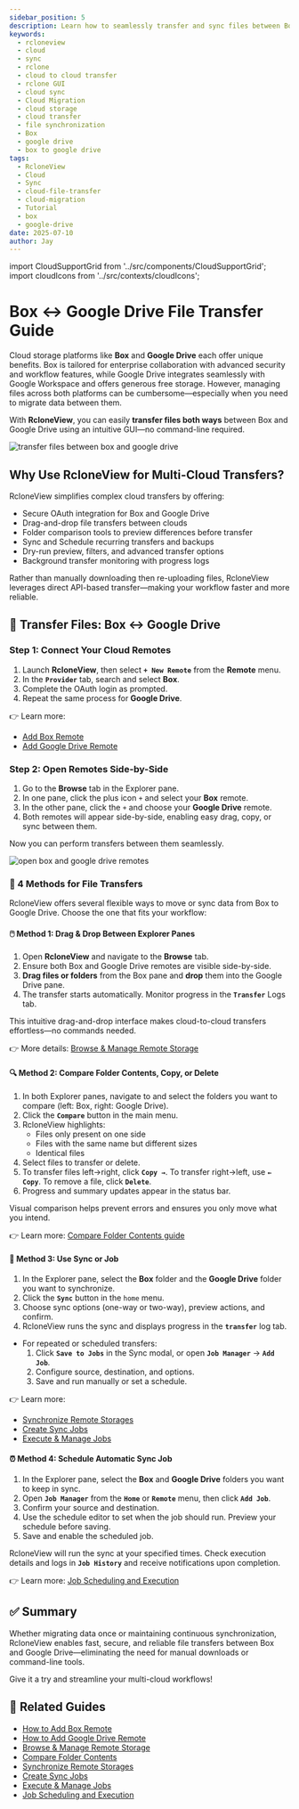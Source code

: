 ```yaml
---
sidebar_position: 5
description: Learn how to seamlessly transfer and sync files between Box and Google Drive using RcloneView’s GUI—featuring drag-and-drop, folder comparison, and job scheduling.
keywords:
  - rcloneview
  - cloud
  - sync
  - rclone
  - cloud to cloud transfer
  - rclone GUI
  - cloud sync
  - Cloud Migration
  - cloud storage
  - cloud transfer
  - file synchronization
  - Box
  - google drive
  - box to google drive
tags:
  - RcloneView
  - Cloud
  - Sync
  - cloud-file-transfer
  - cloud-migration
  - Tutorial
  - box
  - google-drive
date: 2025-07-10
author: Jay
---
```

import CloudSupportGrid from '../src/components/CloudSupportGrid';
import cloudIcons from '../src/contexts/cloudIcons';

# Box ↔ Google Drive File Transfer Guide

Cloud storage platforms like **Box** and **Google Drive** each offer unique benefits. Box is tailored for enterprise collaboration with advanced security and workflow features, while Google Drive integrates seamlessly with Google Workspace and offers generous free storage. However, managing files across both platforms can be cumbersome—especially when you need to migrate data between them.

With **RcloneView**, you can easily **transfer files both ways** between Box and Google Drive using an intuitive GUI—no command-line required.

  
<img src="/support/images/en/tutorials/transfer-files-between-box-and-google-drive.png" alt="transfer files between box and google drive" class="img-medium img-center" />

## **Why Use RcloneView for Multi-Cloud Transfers?**

RcloneView simplifies complex cloud transfers by offering:

- Secure OAuth integration for Box and Google Drive  
- Drag-and-drop file transfers between clouds
- Folder comparison tools to preview differences before transfer  
- Sync and Schedule recurring transfers and backups
- Dry-run preview, filters, and advanced transfer options  
- Background transfer monitoring with progress logs  

Rather than manually downloading then re-uploading files, RcloneView leverages direct API-based transfer—making your workflow faster and more reliable.

## 🔄 Transfer Files: Box ↔ Google Drive

### Step 1: Connect Your Cloud Remotes

1. Launch **RcloneView**, then select **`+ New Remote`** from the **Remote** menu.  
2. In the **`Provider`** tab, search and select **Box**.
3. Complete the OAuth login as prompted.
4. Repeat the same process for **Google Drive**.


👉 Learn more:  

- [Add Box Remote](/support/howto/remote-storage-connection-settings/add-oath-online-login#quick-setup-guide)  
- [Add Google Drive Remote](/support/howto/intro#step-2-adding-remote-storage-google-drive-example)

### Step 2: Open Remotes Side-by-Side

1. Go to the **Browse** tab in the Explorer pane.
2. In one pane, click the plus icon `+` and select your **Box** remote.
3. In the other pane, click the `+` and choose your **Google Drive** remote.
4. Both remotes will appear side-by-side, enabling easy drag, copy, or sync between them.

Now you can perform transfers between them seamlessly.

<img src="/support/images/en/tutorials/open-box-and-google-drive-remotes.png" alt="open box and google drive remotes" class="img-medium img-center" />

### 📌 4 Methods for File Transfers

RcloneView offers several flexible ways to move or sync data from Box to Google Drive. Choose the one that fits your workflow:

#### 🖱️ Method 1: Drag & Drop Between Explorer Panes

1. Open **RcloneView** and navigate to the **Browse** tab.
2. Ensure both Box and Google Drive remotes are visible side-by-side.
3. **Drag files or folders** from the Box pane and **drop** them into the Google Drive pane.
4. The transfer starts automatically. Monitor progress in the **`Transfer`** Logs tab.

This intuitive drag-and-drop interface makes cloud-to-cloud transfers effortless—no commands needed.

👉 More details: [Browse & Manage Remote Storage](/support/howto/rcloneview-basic/browse-and-manage-remote-storage)

#### 🔍 Method 2: Compare Folder Contents, Copy, or Delete

1. In both Explorer panes, navigate to and select the folders you want to compare (left: Box, right: Google Drive).
2. Click the **`Compare`** button in the main menu.
3. RcloneView highlights:
   - Files only present on one side
   - Files with the same name but different sizes
   - Identical files
4. Select files to transfer or delete.
5. To transfer files left→right, click **`Copy →`**. To transfer right→left, use **`← Copy`**. To remove a file, click **`Delete`**.
6. Progress and summary updates appear in the status bar.

Visual comparison helps prevent errors and ensures you only move what you intend.

👉 Learn more: [Compare Folder Contents guide](/support/howto/rcloneview-basic/compare-folder-contents)

  
#### 🔁 Method 3: Use Sync or Job

1. In the Explorer pane, select the **Box** folder and the **Google Drive** folder you want to synchronize.
2. Click the **`Sync`** button in the `home` menu.
3. Choose sync options (one-way or two-way), preview actions, and confirm.
4. RcloneView runs the sync and displays progress in the **`transfer`** log tab.

- For repeated or scheduled transfers:
  1. Click **`Save to Jobs`** in the Sync modal, or open **`Job Manager`** → **`Add Job`**.
  2. Configure source, destination, and options.
  3. Save and run manually or set a schedule.

👉 Learn more:
- [Synchronize Remote Storages](/support/howto/rcloneview-basic/synchronize-remote-storages)
- [Create Sync Jobs](/support/howto/rcloneview-basic/create-sync-jobs)
- [Execute & Manage Jobs](/support/howto/rcloneview-basic/execute-manage-job)

  
#### ⏰ Method 4: Schedule Automatic Sync Job

1. In the Explorer pane, select the **Box** and **Google Drive** folders you want to keep in sync.
2. Open **`Job Manager`** from the **`Home`** or **`Remote`** menu, then click **`Add Job`**.
3. Confirm your source and destination.
4. Use the schedule editor to set when the job should run. Preview your schedule before saving.
5. Save and enable the scheduled job.

RcloneView will run the sync at your specified times. Check execution details and logs in **`Job History`** and receive notifications upon completion.

👉 Learn more: [Job Scheduling and Execution](/support/howto/rcloneview-advanced/job-scheduling-and-execution)

  
## ✅ Summary

Whether migrating data once or maintaining continuous synchronization, RcloneView enables fast, secure, and reliable file transfers between Box and Google Drive—eliminating the need for manual downloads or command-line tools.

  
Give it a try and streamline your multi-cloud workflows!

  
## 🔗 Related Guides

- [How to Add Box Remote](/support/howto/remote-storage-connection-settings/add-oath-online-login#quick-setup-guide)  
- [How to Add Google Drive Remote](/support/howto/intro#step-2-adding-remote-storage-google-drive-example)  
- [Browse & Manage Remote Storage](/support/howto/rcloneview-basic/browse-and-manage-remote-storage)  
- [Compare Folder Contents](/support/howto/rcloneview-basic/compare-folder-contents)  
- [Synchronize Remote Storages](/support/howto/rcloneview-basic/synchronize-remote-storages)  
- [Create Sync Jobs](/support/howto/rcloneview-basic/create-sync-jobs)  
- [Execute & Manage Jobs](/support/howto/rcloneview-basic/execute-manage-job)  
- [Job Scheduling and Execution](/support/howto/rcloneview-advanced/job-scheduling-and-execution)

  

<CloudSupportGrid />
